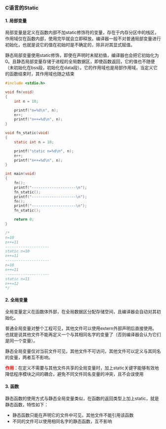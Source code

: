 ### C语言的Static

#### 1.  局部变量

局部变量是定义在函数内部不加static修饰符的变量，存在于内存分区中的栈区，作用域仅在函数内部，使用完毕就会立即释放。编译器一般不对普通局部变量进行初始化，也就是说它的值在初始时是不确定的，除非对其显式赋值。

静态局部变量使用static修饰，即使在声明时未赋初值，编译器也会把它初始化为0。且静态局部变量存储于进程的全局数据区，即使函数返回，它的值也不随便（未初始化在bss段，初始化在data段）。它的作用域也是局部作用域，当定义它的函数结束时，其作用域也随之结束

```c
#include <stdio.h>

void fn(void)
{
    int n = 10;

    printf("n=%d\n", n);
    n++;
    printf("n++=%d\n", n);
}

void fn_static(void)
{
    static int n = 10;

    printf("static n=%d\n", n);
    n++;
    printf("n++=%d\n", n);
}

int main(void)
{
    fn();
    printf("--------------------\n");
    fn_static();
    printf("--------------------\n");
    fn();
    printf("--------------------\n");
    fn_static();

    return 0;
}

/*
n=10
n++=11
--------------------
static n=10
n++=11
--------------------
n=10
n++=11
--------------------
static n=11
n++=12
*/
```

#### 2.  全局变量

全局变量定义在函数体外部，在全局数据区分配存储空间，且编译器会自动对其初始化。

普通全局变量对整个工程可见，其他文件可以使用extern外部声明后直接使用。也就是说其他文件不能再定义一个与其相同名字的变量了（否则编译器会认为它们是同一个变量）。

静态全局变量仅对当前文件可见，其他文件不可访问，其他文件可以定义与其同名的变量，两者互不影响。

<font color=red>**作用**</font>：在定义不需要与其他文件共享的全局变量时，加上static关键字能够有效地降低程序模块之间的耦合，避免不同文件同名变量的冲突，且不会误使用

#### 3.  函数

静态函数的使用方式与静态全局变量类似，在函数的返回类型上加上static，就是静态函数，特性如下：

- 静态函数只能在声明它的文件中可见，其他文件不能引用该函数
- 不同的文件可以使用相同名字的静态函数，互不影响